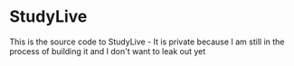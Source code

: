 # StudyLive
This is the source code to StudyLive - It is private because I am still in the process of building it and I don't want to leak out yet
